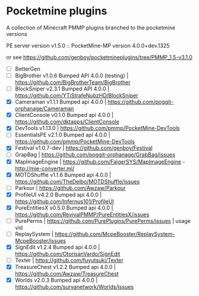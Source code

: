 # Pocketmine plugins
A collection of Minecraft PMMP plugins branched to the pocketmine versions

PE server version v1.5.0 :: PocketMine-MP version 4.0.0+dev.1325

or see https://github.com/genboy/pocketmineplugins/tree/PMMP_1.5-v3.1.0

- [ ] BetterGen
- [ ] BigBrother v1.0.6 Bumped API 4.0.0 (testing) | https://github.com/BigBrotherTeam/BigBrother
- [ ] BlockSniper v2.3.1 Bumped API 4.0.0 | https://github.com/YTiStrafeNubzHD/BlockSniper
- [x] Cameraman v1.1.1 Bumped api 4.0.0 | https://github.com/poggit-orphanage/Cameraman
- [x] ClientConsole v0.1.0 Bumped api 4.0.0 | https://github.com/dktapps/ClientConsole
- [x] DevTools v1.13.0 | https://github.com/pmmp/PocketMine-DevTools
- [ ] EssentialsPE v2.1.0 Bumped api 4.0.0 | https://github.com/pmmp/PocketMine-DevTools
- [x] Festival v1.0.7-dev | https://github.com/genboy/Festival
- [ ] GrapBag | https://github.com/poggit-orphanage/GrabBag/issues
- [x] MapImageEngine | https://github.com/FaigerSYS/MapImageEngine - http://mie-converter.ml/
- [x] MOTDShuffle v1.1.6 Bumped api 4.0.0 | https://github.com/TheDeibo/MOTDShuffle/issues
- [ ] Parkour | https://github.com/Awzaw/Parkour
- [x] ProfileUI v4.2.0 Bumped api 4.0.0 | https://github.com/Infernus101/ProfileUI
- [x] PureEntitiesX v0.5.0 Bumped api 4.0.0 | https://github.com/RevivalPMMP/PureEntitiesX/issues
- [ ] PurePerms | https://github.com/PurePlugins/PurePerms/issues | usage vid
- [ ] ReplaySystem | https://github.com/McpeBooster/ReplaySystem-McpeBooster/issues
- [x] SignEdit v1.2.4 Bumped api 4.0.0 | https://github.com/OtorisanVardo/SignEdit
- [ ] Texter | https://github.com/fuyutsuki/Texter
- [x] TreasureChest v1.2.2 Bumped api 4.0.0 | https://github.com/Awzaw/TreasureChest
- [x] Worlds v2.0.3 Bumped api 4.0.0  | https://github.com/survanetwork/Worlds/issues

